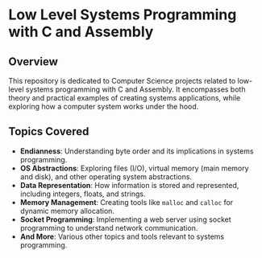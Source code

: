 # Low Level Systems Programming with C and Assembly

## Overview

This repository is dedicated to Computer Science projects related to low-level systems programming with C and Assembly. It encompasses both theory and practical examples of creating systems applications, while exploring how a computer system works under the hood.

## Topics Covered

- **Endianness**: Understanding byte order and its implications in systems programming.
- **OS Abstractions**: Exploring files (I/O), virtual memory (main memory and disk), and other operating system abstractions.
- **Data Representation**: How information is stored and represented, including integers, floats, and strings.
- **Memory Management**: Creating tools like `malloc` and `calloc` for dynamic memory allocation.
- **Socket Programming**: Implementing a web server using socket programming to understand network communication.
- **And More**: Various other topics and tools relevant to systems programming.
